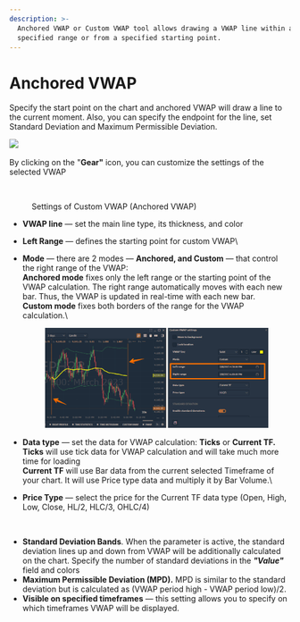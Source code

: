 ```yaml
---
description: >-
  Anchored VWAP or Custom VWAP tool allows drawing a VWAP line within a
  specified range or from a specified starting point.
---
```


# Anchored VWAP

Specify the start point on the chart and anchored VWAP will draw a line to the current moment. Also, you can specify the endpoint for the line, set Standard Deviation and Maximum Permissible Deviation.

![](../../.gitbook/assets/anchored-vwap.gif)

By clicking on the "**Gear"** icon, you can customize the settings of the selected VWAP

<figure><img src="../../.gitbook/assets/image (2) (3).png" alt=""><figcaption><p>Settings of Custom VWAP (Anchored VWAP)</p></figcaption></figure>

* **VWAP line** — set the main line type, its thickness, and color
* **Left Range** — defines the starting point for custom VWAP\

*   **Mode** — there are 2 modes — **Anchored, and Custom** — that control the right range of the VWAP:\
    &#x20;  **Anchored mode** fixes only the left range or the starting point of the VWAP calculation. The right range automatically moves with each new bar. Thus, the VWAP is updated in real-time with each new bar.\
    &#x20;  **Custom mode** fixes both borders of the range for the VWAP calculation.\


    <figure><img src="../../.gitbook/assets/image (3) (1) (2) (1).png" alt=""><figcaption></figcaption></figure>
* **Data type** — set the data for VWAP calculation: **Ticks** or **Current TF.**\
  &#x20;  **Ticks** will use tick data for VWAP calculation and will take much more time for loading\
  &#x20;  **Current TF** will use Bar data from the current selected Timeframe of your chart. It will use Price type data and multiply it by Bar Volume.\

* **Price Type** — select the price for the Current TF data type (Open, High, Low, Close, HL/2, HLC/3, OHLC/4)

<figure><img src="../../.gitbook/assets/image (1) (3).png" alt=""><figcaption></figcaption></figure>

* **Standard Deviation Bands**. When the parameter is active, the standard deviation lines up and down from VWAP will be additionally calculated on the chart. Specify the number of standard deviations in the _**"Value"**_ field and colors
* **Maximum Permissible Deviation (MPD).** MPD is similar to the standard deviation but is calculated as (VWAP period high - VWAP period low)/2.
* **Visible on specified timeframes** — this setting allows you to specify on which timeframes VWAP will be displayed.
